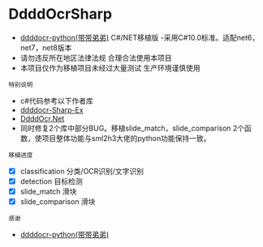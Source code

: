 # DdddOcrSharp
- [ddddocr-python(带带弟弟)](https://github.com/sml2h3/ddddocr) C#/NET移植版
-采用C#10.0标准。适配net6，net7，net8版本
- 请勿违反所在地区法律法规 合理合法使用本项目
- 本项目仅作为移植项目未经过大量测试 生产环境谨慎使用

`特别说明`
- c#代码参考以下作者库
- [ddddocr-Sharp-Ex](https://github.com/MadLongTom/ddddocr-Sharp-Ex)
- [DdddOcr.Net](https://github.com/itbencn/DdddOcr.Net)
- 同时修复2个库中部分BUG。移植slide_match，slide_comparison 2个函数，使项目整体功能与sml2h3大佬的python功能保持一致。

`移植进度`
- [x] classification 分类/OCR识别/文字识别
- [x] detection 目标检测
- [x] slide_match 滑块
- [x] slide_comparison 滑块

`感谢`
- [ddddocr-python(带带弟弟)](https://github.com/sml2h3/ddddocr)